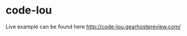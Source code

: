 # code-lou

Live example can be found here <a href="http://code-lou.gearhostpreview.com/">http://code-lou.gearhostpreview.com/</a>